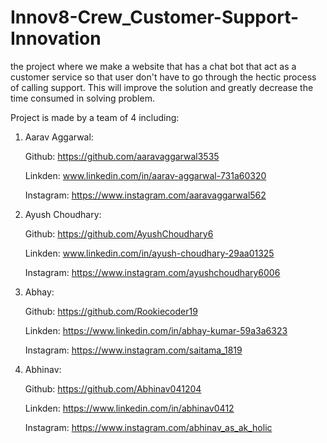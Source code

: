 # Innov8-Crew_Customer-Support-Innovation
the project where we make a website that has a chat bot that act as a customer service so that user don't have to go through the hectic process of calling support. This will improve the solution and greatly decrease the time consumed in solving problem.

Project is made by a team of 4 including:
1) Aarav Aggarwal:

   Github: https://github.com/aaravaggarwal3535
   
   Linkden: www.linkedin.com/in/aarav-aggarwal-731a60320
   
   Instagram: https://www.instagram.com/aaravaggarwal562
     
2) Ayush Choudhary:
   
   Github: https://github.com/AyushChoudhary6
   
   Linkden: www.linkedin.com/in/ayush-choudhary-29aa01325
    
   Instagram: https://www.instagram.com/ayushchoudhary6006
     
3) Abhay:
   
   Github: https://github.com/Rookiecoder19
   
   Linkden: https://www.linkedin.com/in/abhay-kumar-59a3a6323
     
   Instagram: https://www.instagram.com/saitama_1819
   
4) Abhinav:
   
     Github: https://github.com/Abhinav041204  
   
     Linkden: https://www.linkedin.com/in/abhinav0412  
   
     Instagram: https://www.instagram.com/abhinav_as_ak_holic
